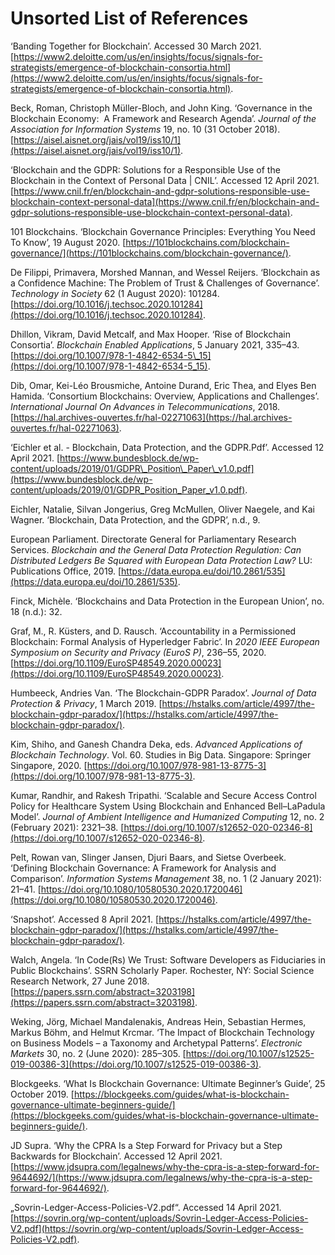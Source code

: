 # Unsorted List of References

‘Banding Together for Blockchain’. Accessed 30 March 2021. [https://www2.deloitte.com/us/en/insights/focus/signals-for-strategists/emergence-of-blockchain-consortia.html](https://www2.deloitte.com/us/en/insights/focus/signals-for-strategists/emergence-of-blockchain-consortia.html).

Beck, Roman, Christoph Müller-Bloch, and John King. ‘Governance in the Blockchain Economy:  A Framework and Research Agenda’. _Journal of the Association for Information Systems_ 19, no. 10 (31 October 2018). [https://aisel.aisnet.org/jais/vol19/iss10/1](https://aisel.aisnet.org/jais/vol19/iss10/1).

‘Blockchain and the GDPR: Solutions for a Responsible Use of the Blockchain in the Context of Personal Data | CNIL’. Accessed 12 April 2021. [https://www.cnil.fr/en/blockchain-and-gdpr-solutions-responsible-use-blockchain-context-personal-data](https://www.cnil.fr/en/blockchain-and-gdpr-solutions-responsible-use-blockchain-context-personal-data).

101 Blockchains. ‘Blockchain Governance Principles: Everything You Need To Know’, 19 August 2020. [https://101blockchains.com/blockchain-governance/](https://101blockchains.com/blockchain-governance/).

De Filippi, Primavera, Morshed Mannan, and Wessel Reijers. ‘Blockchain as a Confidence Machine: The Problem of Trust & Challenges of Governance’. _Technology in Society_ 62 (1 August 2020): 101284. [https://doi.org/10.1016/j.techsoc.2020.101284](https://doi.org/10.1016/j.techsoc.2020.101284).

Dhillon, Vikram, David Metcalf, and Max Hooper. ‘Rise of Blockchain Consortia’. _Blockchain Enabled Applications_, 5 January 2021, 335–43. [https://doi.org/10.1007/978-1-4842-6534-5\_15](https://doi.org/10.1007/978-1-4842-6534-5_15).

Dib, Omar, Kei-Léo Brousmiche, Antoine Durand, Eric Thea, and Elyes Ben Hamida. ‘Consortium Blockchains: Overview, Applications and Challenges’. _International Journal On Advances in Telecommunications_, 2018. [https://hal.archives-ouvertes.fr/hal-02271063](https://hal.archives-ouvertes.fr/hal-02271063).

‘Eichler et al. - Blockchain, Data Protection, and the GDPR.Pdf’. Accessed 12 April 2021. [https://www.bundesblock.de/wp-content/uploads/2019/01/GDPR\_Position\_Paper\_v1.0.pdf](https://www.bundesblock.de/wp-content/uploads/2019/01/GDPR_Position_Paper_v1.0.pdf).

Eichler, Natalie, Silvan Jongerius, Greg McMullen, Oliver Naegele, and Kai Wagner. ‘Blockchain, Data Protection, and the GDPR’, n.d., 9.

European Parliament. Directorate General for Parliamentary Research Services. _Blockchain and the General Data Protection Regulation: Can Distributed Ledgers Be Squared with European Data Protection Law?_ LU: Publications Office, 2019. [https://data.europa.eu/doi/10.2861/535](https://data.europa.eu/doi/10.2861/535).

Finck, Michèle. ‘Blockchains and Data Protection in the European Union’, no. 18 (n.d.): 32.

Graf, M., R. Küsters, and D. Rausch. ‘Accountability in a Permissioned Blockchain: Formal Analysis of Hyperledger Fabric’. In _2020 IEEE European Symposium on Security and Privacy (EuroS P)_, 236–55, 2020. [https://doi.org/10.1109/EuroSP48549.2020.00023](https://doi.org/10.1109/EuroSP48549.2020.00023).

Humbeeck, Andries Van. ‘The Blockchain-GDPR Paradox’. _Journal of Data Protection & Privacy_, 1 March 2019. [https://hstalks.com/article/4997/the-blockchain-gdpr-paradox/](https://hstalks.com/article/4997/the-blockchain-gdpr-paradox/).

Kim, Shiho, and Ganesh Chandra Deka, eds. _Advanced Applications of Blockchain Technology_. Vol. 60. Studies in Big Data. Singapore: Springer Singapore, 2020. [https://doi.org/10.1007/978-981-13-8775-3](https://doi.org/10.1007/978-981-13-8775-3).

Kumar, Randhir, and Rakesh Tripathi. ‘Scalable and Secure Access Control Policy for Healthcare System Using Blockchain and Enhanced Bell–LaPadula Model’. _Journal of Ambient Intelligence and Humanized Computing_ 12, no. 2 (February 2021): 2321–38. [https://doi.org/10.1007/s12652-020-02346-8](https://doi.org/10.1007/s12652-020-02346-8).

Pelt, Rowan van, Slinger Jansen, Djuri Baars, and Sietse Overbeek. ‘Defining Blockchain Governance: A Framework for Analysis and Comparison’. _Information Systems Management_ 38, no. 1 (2 January 2021): 21–41. [https://doi.org/10.1080/10580530.2020.1720046](https://doi.org/10.1080/10580530.2020.1720046).

‘Snapshot’. Accessed 8 April 2021. [https://hstalks.com/article/4997/the-blockchain-gdpr-paradox/](https://hstalks.com/article/4997/the-blockchain-gdpr-paradox/).

Walch, Angela. ‘In Code(Rs) We Trust: Software Developers as Fiduciaries in Public Blockchains’. SSRN Scholarly Paper. Rochester, NY: Social Science Research Network, 27 June 2018. [https://papers.ssrn.com/abstract=3203198](https://papers.ssrn.com/abstract=3203198).

Weking, Jörg, Michael Mandalenakis, Andreas Hein, Sebastian Hermes, Markus Böhm, and Helmut Krcmar. ‘The Impact of Blockchain Technology on Business Models – a Taxonomy and Archetypal Patterns’. _Electronic Markets_ 30, no. 2 (June 2020): 285–305. [https://doi.org/10.1007/s12525-019-00386-3](https://doi.org/10.1007/s12525-019-00386-3).

Blockgeeks. ‘What Is Blockchain Governance: Ultimate Beginner’s Guide’, 25 October 2019. [https://blockgeeks.com/guides/what-is-blockchain-governance-ultimate-beginners-guide/](https://blockgeeks.com/guides/what-is-blockchain-governance-ultimate-beginners-guide/).

JD Supra. ‘Why the CPRA Is a Step Forward for Privacy but a Step Backwards for Blockchain’. Accessed 12 April 2021. [https://www.jdsupra.com/legalnews/why-the-cpra-is-a-step-forward-for-9644692/](https://www.jdsupra.com/legalnews/why-the-cpra-is-a-step-forward-for-9644692/).

„Sovrin-Ledger-Access-Policies-V2.pdf“. Accessed 14 April 2021. [https://sovrin.org/wp-content/uploads/Sovrin-Ledger-Access-Policies-V2.pdf](https://sovrin.org/wp-content/uploads/Sovrin-Ledger-Access-Policies-V2.pdf).

